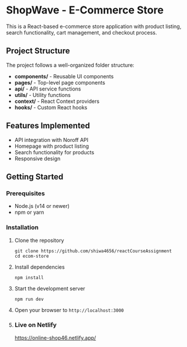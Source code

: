 # ShopWave - E-Commerce Store

This is a React-based e-commerce store application with product listing, search functionality, cart management, and checkout process.

## Project Structure

The project follows a well-organized folder structure:

- **components/** - Reusable UI components
- **pages/** - Top-level page components
- **api/** - API service functions
- **utils/** - Utility functions
- **context/** - React Context providers
- **hooks/** - Custom React hooks

## Features Implemented

- API integration with Noroff API
- Homepage with product listing
- Search functionality for products
- Responsive design

## Getting Started

### Prerequisites

- Node.js (v14 or newer)
- npm or yarn

### Installation

1. Clone the repository
   ```
   git clone https://github.com/shiwa4656/reactCourseAssignment
   cd ecom-store
   ```

2. Install dependencies
   ```
   npm install
   
   ```

3. Start the development server
   ```
   npm run dev
   
   ```

4. Open your browser to `http://localhost:3000`

5. ### Live on Netlify
   https://online-shop46.netlify.app/
   


